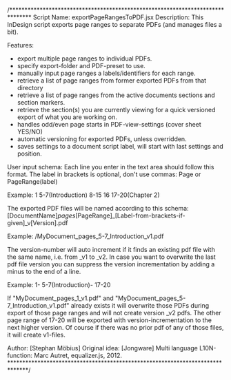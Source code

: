 /******************************************************************************* 
Script Name: exportPageRangesToPDF.jsx 
Description: This InDesign script exports page ranges to separate PDFs (and manages files a bit). 
               
  
 Features: 
* export multiple page ranges to individual PDFs. 
* specify export-folder and PDF-preset to use. 
* manually input page ranges a labels/identifiers for each range. 
* retrieve a list of page ranges from former exported PDFs from that directory 
* retrieve a list of page ranges from the active documents sections and section markers. 
* retrieve the section(s) you are currently viewing for a quick versioned export of what you are working on. 
* handles odd/even page starts in PDF-view-settings (cover sheet YES/NO) 
* automatic versioning for exported PDFs, unless overridden. 
* saves settings to a document script label, will start with last settings and position. 
 
User input schema: 
Each line you enter in the text area should follow this format. The label in brackets is optional, don't use commas: 
Page or PageRange(label) 
 
Example: 
1 
5-7(Introduction) 
8-15 
16 
17-20(Chapter 2) 
 
The exported PDF files will be named according to this schema: 
[DocumentName]_pages_[PageRange]_[Label-from-brackets-if-given]_v[Version].pdf 

Example: 
/MyDocument_pages_5-7_Introduction_v1.pdf  

The version-number will auto increment if it finds an existing pdf file with the same name, i.e. from _v1 to _v2. 
In case you want to overwrite the last pdf file version you can suppress the version incrementation by adding a minus to the end of a line.  
 
Example: 
1- 
5-7(Introduction)- 
17-20 

If "MyDocument_pages_1_v1.pdf" and "MyDocument_pages_5-7_Introduction_v1.pdf" already exists it will overwrite those PDFs during export of those page ranges and will not create version _v2 pdfs. The other page range of 17-20 will be exported with version-incrementation to the next higher version. Of course if there was no prior pdf of any of those files, it will create v1-files. 
 
Author: [Stephan Möbius] 
Original idea: [Jongware] 
Multi language L10N-function: Marc Autret, equalizer.js, 2012. 
******************************************************************************/ 
